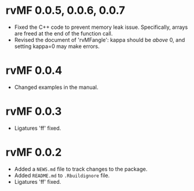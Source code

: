 # rvMF 0.0.5, 0.0.6, 0.0.7

-   Fixed the C++ code to prevent memory leak issue. Specifically, arrays are freed at the end of the function call.
-   Revised the document of 'rvMFangle': kappa should be *above* 0, and setting kappa=0 may make errors.

# rvMF 0.0.4

-   Changed examples in the manual. 

# rvMF 0.0.3

-   Ligatures 'ff' fixed.

# rvMF 0.0.2

-   Added a `NEWS.md` file to track changes to the package.
-   Added `README.md` to `.Rbuildignore` file.
-   Ligatures 'ff' fixed.
